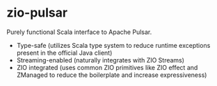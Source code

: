 # zio-pulsar

Purely functional Scala interface to Apache Pulsar.

- Type-safe (utilizes Scala type system to reduce runtime exceptions present in the official Java client)
- Streaming-enabled (naturally integrates with ZIO Streams)
- ZIO integrated (uses common ZIO primitives like ZIO effect and ZManaged to reduce the boilerplate and increase expressiveness)
